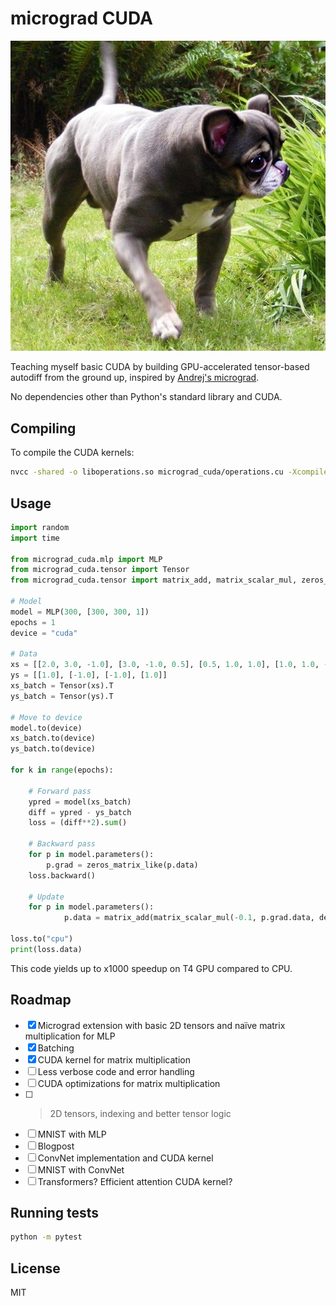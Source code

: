 # micrograd CUDA

![](front.jpg)

Teaching myself basic CUDA by building GPU-accelerated tensor-based autodiff from the ground up, inspired by [Andrej's micrograd](https://github.com/karpathy/micrograd/tree/master).

No dependencies other than Python's standard library and CUDA.

## Compiling

To compile the CUDA kernels:

```bash
nvcc -shared -o liboperations.so micrograd_cuda/operations.cu -Xcompiler -fPIC
```

## Usage

```python
import random
import time

from micrograd_cuda.mlp import MLP
from micrograd_cuda.tensor import Tensor
from micrograd_cuda.tensor import matrix_add, matrix_scalar_mul, zeros_matrix_like

# Model
model = MLP(300, [300, 300, 1])
epochs = 1
device = "cuda"

# Data
xs = [[2.0, 3.0, -1.0], [3.0, -1.0, 0.5], [0.5, 1.0, 1.0], [1.0, 1.0, -1.0]]
ys = [[1.0], [-1.0], [-1.0], [1.0]]
xs_batch = Tensor(xs).T
ys_batch = Tensor(ys).T

# Move to device
model.to(device)
xs_batch.to(device)
ys_batch.to(device)

for k in range(epochs):

    # Forward pass
    ypred = model(xs_batch)
    diff = ypred - ys_batch
    loss = (diff**2).sum()

    # Backward pass
    for p in model.parameters():
        p.grad = zeros_matrix_like(p.data)
    loss.backward()

    # Update
    for p in model.parameters():
            p.data = matrix_add(matrix_scalar_mul(-0.1, p.grad.data, device=p.device, shape=p.shape), p.data, device=p.device, shape=p.shape)
    
loss.to("cpu")
print(loss.data)
```

This code yields up to x1000 speedup on T4 GPU compared to CPU.

## Roadmap

- [x] Micrograd extension with basic 2D tensors and naïve matrix multiplication for MLP
- [x] Batching
- [x] CUDA kernel for matrix multiplication
- [ ] Less verbose code and error handling
- [ ] CUDA optimizations for matrix multiplication
- [ ] >2D tensors, indexing and better tensor logic
- [ ] MNIST with MLP
- [ ] Blogpost
- [ ] ConvNet implementation and CUDA kernel
- [ ] MNIST with ConvNet
- [ ] Transformers? Efficient attention CUDA kernel?

## Running tests

```bash
python -m pytest
```

## License

MIT
